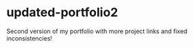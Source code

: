 # updated-portfolio2
Second version of my portfolio with more project links and fixed inconsistencies!
